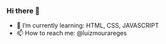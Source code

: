### Hi there 👋

- 🌱 I’m currently learning: HTML, CSS, JAVASCRIPT
- 📫 How to reach me: @luizmourareges
